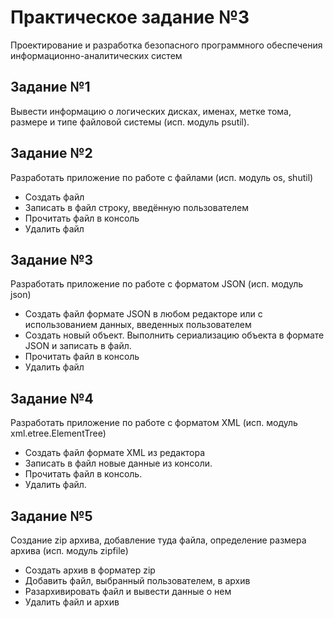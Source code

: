 # Практичеcкое задание №3
Проектирование и разработка безопасного программного обеспечения информационно-аналитических систем

## Задание №1
Вывести информацию о логических дисках, именах, метке тома, размере и типе файловой системы (исп. модуль psutil).

## Задание №2
Разработать приложение по работе с файлами (исп. модуль os, shutil)
* Создать файл
* Записать в файл строку, введённую пользователем
* Прочитать файл в консоль
* Удалить файл

## Задание №3
Разработать приложение по работе с форматом JSON (исп. модуль json)
* Создать файл формате JSON в любом редакторе или с использованием  данных, введенных пользователем
* Создать новый объект. Выполнить сериализацию объекта в формате  JSON и записать в файл.
* Прочитать файл в консоль
* Удалить файл

## Задание №4
Разработать приложение по работе с форматом XML (исп. модуль xml.etree.ElementTree)
* Создать файл формате XML из редактора
* Записать в файл новые данные из консоли.
* Прочитать файл в консоль.
* Удалить файл.

## Задание №5
Создание zip архива, добавление туда файла, определение размера архива (исп. модуль zipfile)
* Создать архив в форматер zip
* Добавить файл, выбранный пользователем, в архив
* Разархивировать файл и вывести данные о нем 
* Удалить файл и архив
